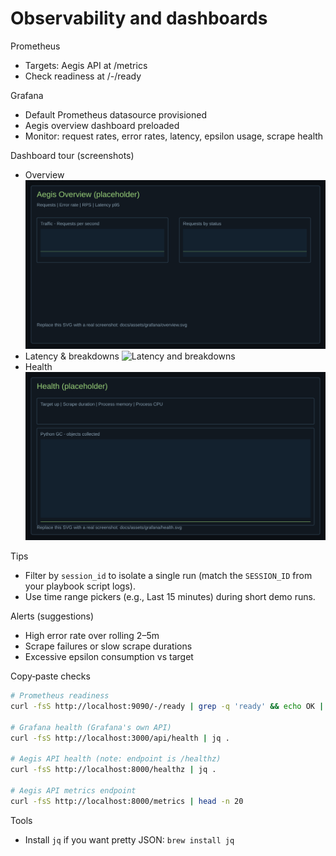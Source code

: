# Observability and dashboards

Prometheus
- Targets: Aegis API at /metrics
- Check readiness at /-/ready

Grafana
- Default Prometheus datasource provisioned
- Aegis overview dashboard preloaded
- Monitor: request rates, error rates, latency, epsilon usage, scrape health

Dashboard tour (screenshots)
- Overview
	![Aegis overview](../assets/grafana/overview.svg)
- Latency & breakdowns
	![Latency and breakdowns](../assets/grafana/latency.svg)
- Health
	![Health panels](../assets/grafana/health.svg)

Tips
- Filter by `session_id` to isolate a single run (match the `SESSION_ID` from your playbook script logs).
- Use time range pickers (e.g., Last 15 minutes) during short demo runs.

Alerts (suggestions)
- High error rate over rolling 2–5m
- Scrape failures or slow scrape durations
- Excessive epsilon consumption vs target

Copy‑paste checks
```zsh
# Prometheus readiness
curl -fsS http://localhost:9090/-/ready | grep -q 'ready' && echo OK || echo NOT_READY

# Grafana health (Grafana's own API)
curl -fsS http://localhost:3000/api/health | jq .

# Aegis API health (note: endpoint is /healthz)
curl -fsS http://localhost:8000/healthz | jq .

# Aegis API metrics endpoint
curl -fsS http://localhost:8000/metrics | head -n 20
```

Tools
- Install `jq` if you want pretty JSON: `brew install jq`
